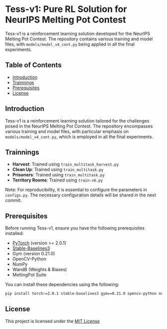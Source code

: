 # Tess-v1: Pure RL Solution for NeurIPS Melting Pot Contest

Tess-v1 is a reinforcement learning solution developed for the NeurIPS Melting Pot Contest. The repository contains various training and model files, with `models/model_v4_cont.py` being applied in all the final experiments.

## Table of Contents

- [Introduction](#introduction)
- [Trainnings](#trainnings)
- [Prerequisites](#prerequisites)
- [License](#license)

## Introduction

Tess-v1 is a reinforcement learning solution tailored for the challenges posed in the NeurIPS Melting Pot Contest. The repository encompasses various training and model files, with particular emphasis on `models/model_v4_cont.py`, which is employed in all the final experiments.

## Trainnings

- **Harvest**: Trained using `train_multitask_harvest.py`
- **Clean Up**: Trained using `train_multitask.py`
- **Prisoners**: Trained using `train_multitask.py`
- **Territory Rooms**: Trained using `train-v6.py`

Note: For reproducibility, it is essential to configure the parameters in `configs.py`. The necessary configuration details will be shared in the next commit.

## Prerequisites

Before running Tess-v1, ensure you have the following prerequisites installed:

- [PyTorch](https://pytorch.org/) (version >= 2.0.1)
- [Stable-Baselines3](https://github.com/DLR-RM/stable-baselines3)
- Gym (version 0.21.0)
- OpenCV-Python
- NumPy
- WandB (Weights & Biases)
- MeltingPot Suite

You can install these dependencies using the following:

```bash
pip install torch>=2.0.1 stable-baselines3 gym==0.21.0 opencv-python numpy wandb dm-meltingpot
```
## License

This project is licensed under the [MIT License](https://github.com/utkuearas/MeltingPot-Tess-v1/blob/master/LICENSE)



